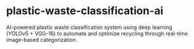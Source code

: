 # plastic-waste-classification-ai
AI-powered plastic waste classification system using deep learning (YOLOv5 + VGG-16) to automate and optimize recycling through real-time image-based categorization.
